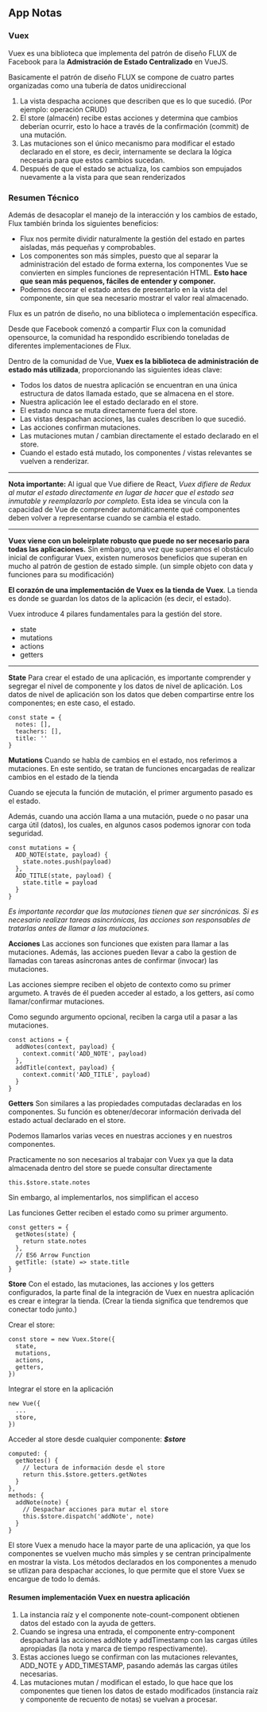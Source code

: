 ## App Notas
### Vuex
Vuex es una biblioteca que implementa del patrón de diseño FLUX de Facebook para la **Admistración de Estado Centralizado** en VueJS.

Basicamente el patrón de diseño FLUX se compone de cuatro partes organizadas como una tubería de datos unidireccional

1. La vista despacha acciones que describen que es lo que sucedió. (Por ejemplo: operación CRUD)
2. El store (almacén) recibe estas acciones y determina que cambios deberían ocurrir, esto lo hace a través de la confirmación (commit) de una mutación.
3. Las mutaciones son el único mecanismo para modificar el estado declarado en el store, es decir, internamente se declara la lógica necesaria para que estos cambios sucedan.
4. Después de que el estado se actualiza, los cambios son empujados nuevamente a la vista para que sean renderizados

### Resumen Técnico
Además de desacoplar el manejo de la interacción y los cambios de estado, Flux también brinda los siguientes beneficios:
- Flux nos permite dividir naturalmente la gestión del estado en partes aisladas, más pequeñas y comprobables.
- Los componentes son más simples, puesto que al separar la administración del estado de forma externa, los componentes Vue se convierten en simples funciones de representación HTML. **Esto hace que sean más pequenos, fáciles de entender y componer.**
- Podemos decorar el estado antes de presentarlo en la vista del componente, sin que sea necesario mostrar el valor real almacenado.

Flux es un patrón de diseño, no una biblioteca o implementación específica.

Desde que Facebook comenzó a compartir Flux con la comunidad opensource, la comunidad ha respondido escribiendo toneladas de diferentes implementaciones de Flux.

Dentro de la comunidad de Vue, **Vuex es la biblioteca de administración de estado más utilizada**, proporcionando las siguientes ideas clave:

- Todos los datos de nuestra aplicación se encuentran en una única estructura de datos llamada estado, que se almacena en el store.
- Nuestra aplicación lee el estado declarado en el store.
- El estado nunca se muta directamente fuera del store.
- Las vistas despachan acciones, las cuales describen lo que sucedió.
- Las acciones confirman mutaciones.
- Las mutaciones mutan / cambian directamente el estado declarado en el store.
- Cuando el estado está mutado, los componentes / vistas relevantes se vuelven a renderizar.
---

**Nota importante:** Al igual que Vue difiere de React, *Vuex difiere de Redux al mutar el estado directamente en lugar de hacer que el estado sea inmutable y reemplazarlo por completo.* Esta idea se vincula con la capacidad de Vue de comprender automáticamente qué componentes deben volver a representarse cuando se cambia el estado.

---

**Vuex viene con un boleirplate robusto que puede no ser necesario para todas las aplicaciones.** Sin embargo, una vez que superamos el obstáculo inicial de configurar Vuex, existen numerosos beneficios que superan en mucho al patrón de gestion de estado simple. (un simple objeto con data y funciones para su modificación)

**El corazón de una implementación de Vuex es la tienda de Vuex**. La tienda es donde se guardan los datos de la aplicación (es decir, el estado).

Vuex introduce 4 pilares fundamentales para la gestión del store.

- state
- mutations
- actions
- getters

---
**State**
Para crear el estado de una aplicación, es importante comprender y segregar el nivel de componente y los datos de nivel de aplicación. Los datos de nivel de aplicación son los datos que deben compartirse entre los componentes; en este caso, el estado.

```
const state = {
  notes: [],
  teachers: [],
  title: ''
}
```

**Mutations**
Cuando se habla de cambios en el estado, nos referimos a mutaciones. En este sentido, se tratan de funciones encargadas de realizar cambios en el estado de la tienda

Cuando se ejecuta la función de mutación, el primer argumento pasado es el estado.

Además, cuando una acción llama a una mutación, puede o no pasar una carga útil (datos), los cuales, en algunos casos podemos ignorar con toda seguridad.

```
const mutations = {
  ADD_NOTE(state, payload) {
    state.notes.push(payload)
  },
  ADD_TITLE(state, payload) {
    state.title = payload
  }
}
```

*Es importante recordar que las mutaciones tienen que ser sincrónicas. Si es necesario realizar tareas asincrónicas, las acciones son responsables de tratarlas antes de llamar a las mutaciones.*

**Acciones**
Las acciones son funciones que existen para llamar a las mutaciones. Además, las acciones pueden llevar a cabo la gestion de llamadas con tareas asíncronas antes de confirmar (invocar) las mutaciones.

Las acciones siempre reciben el objeto de contexto como su primer argumeto. A través de él pueden acceder al estado, a los getters, así como llamar/confirmar mutaciones.

Como segundo argumento opcional, reciben la carga util a pasar a las mutaciones.
```
const actions = {
  addNotes(context, payload) {
    context.commit('ADD_NOTE', payload)
  },
  addTitle(context, payload) {
    context.commit('ADD_TITLE', payload)
  }
}
```

**Getters**
Son similares a las propiedades computadas declaradas en los componentes. Su función es obtener/decorar información derivada del estado actual declarado en el store.

Podemos llamarlos varias veces en nuestras acciones y en nuestros componentes.

Practicamente no son necesarios al trabajar con Vuex ya que la data almacenada dentro del store se puede consultar directamente

```
this.$store.state.notes
```

Sin embargo, al implementarlos, nos simplifican el acceso

Las funciones Getter reciben el estado como su primer argumento.

```
const getters = {
  getNotes(state) {
    return state.notes
  },
  // ES6 Arrow Function
  getTitle: (state) => state.title
}
```

**Store**
Con el estado, las mutaciones, las acciones y los getters configurados, la parte final de la integración de Vuex en nuestra aplicación es crear e integrar la tienda. (Crear la tienda significa que tendremos que conectar todo junto.)

Crear el store:
```
const store = new Vuex.Store({
  state,
  mutations,
  actions,
  getters,
})
```

Integrar el store en la aplicación

```
new Vue({
  ...
  store,
})
```

Acceder al store desde cualquier componente: ***$store***

```
computed: {
  getNotes() {
    // lectura de información desde el store
    return this.$store.getters.getNotes
  }
},
methods: {
  addNote(note) {
    // Despachar acciones para mutar el store
    this.$store.dispatch('addNote', note)
  }
}
```

El store Vuex a menudo hace la mayor parte de una aplicación, ya que los componentes se vuelven mucho más simples y se centran principalmente en mostrar la vista. Los métodos declarados en los componentes a menudo se utlizan para despachar acciones, lo que permite que el store Vuex se encargue de todo lo demás.

#### Resumen implementación Vuex en nuestra aplicación

1. La instancia raíz y el componente note-count-component obtienen datos del estado con la ayuda de getters.
2. Cuando se ingresa una entrada, el componente entry-component despachará las acciones addNote y addTimestamp con las cargas útiles apropiadas (la nota y marca de tiempo respectivamente).
3. Estas acciones luego se confirman con las mutaciones relevantes, ADD_NOTE y ADD_TIMESTAMP, pasando además las cargas útiles necesarias.
4. Las mutaciones mutan / modifican el estado, lo que hace que los componentes que tienen los datos de estado modificados (instancia raíz y componente de recuento de notas) se vuelvan a procesar.
